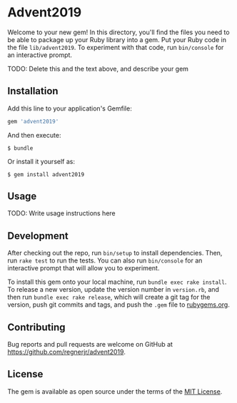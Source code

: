 # Advent2019

Welcome to your new gem! In this directory, you'll find the files you need to be able to package up your Ruby library into a gem. Put your Ruby code in the file `lib/advent2019`. To experiment with that code, run `bin/console` for an interactive prompt.

TODO: Delete this and the text above, and describe your gem

## Installation

Add this line to your application's Gemfile:

```ruby
gem 'advent2019'
```

And then execute:

    $ bundle

Or install it yourself as:

    $ gem install advent2019

## Usage

TODO: Write usage instructions here

## Development

After checking out the repo, run `bin/setup` to install dependencies. Then, run `rake test` to run the tests. You can also run `bin/console` for an interactive prompt that will allow you to experiment.

To install this gem onto your local machine, run `bundle exec rake install`. To release a new version, update the version number in `version.rb`, and then run `bundle exec rake release`, which will create a git tag for the version, push git commits and tags, and push the `.gem` file to [rubygems.org](https://rubygems.org).

## Contributing

Bug reports and pull requests are welcome on GitHub at https://github.com/regnerjr/advent2019.

## License

The gem is available as open source under the terms of the [MIT License](https://opensource.org/licenses/MIT).
